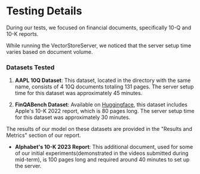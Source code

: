 # Testing Details

During our tests, we focused on financial documents, specifically 10-Q and 10-K reports.

While running the VectorStoreServer, we noticed that the server setup time varies based on document volume.

### Datasets Tested

1. **AAPL 10Q Dataset**: This dataset, located in the directory with the same name, consists of 4 10Q documents totaling 131 pages. The server setup time for this dataset was approximately 45 minutes.

2. **FinQABench Dataset**: Available on [Huggingface](https://huggingface.co/datasets/lighthouzai/finqabench), this dataset includes Apple's 10-K 2022 report, which is 80 pages long. The server setup time for this dataset was approximately 30 minutes.

The results of our model on these datasets are provided in the "Results and Metrics" section of our report.

- **Alphabet's 10-K 2023 Report**: This additional document, used for some of our initial experiments(demonstrated in the videos submitted during mid-term), is 100 pages long and required around 40 minutes to set up the server.